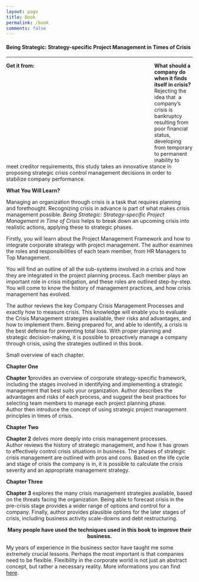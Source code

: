 ```yaml
---
layout: page
title: Book
permalink: /book
comments: false
---
```


#### Being Strategic: Strategy-specific Project Management in Times of Crisis

---

<div class="d-flex mb-3">
<div style="position: relative; float: left;">
            <span><strong>Get it from:</strong></span><br/><br/><br/><br/>
        <a href="https://www.amazon.com/gp/product/1530885655/ref=as_li_tl?ie=UTF8&amp;camp=1789&amp;creative=9325&amp;creativeASIN=1530885655&amp;linkCode=as2&amp;tag=m0eb58-20&amp;linkId=90c47737b84791cb0b3b73b0fbbf154f" target="_blank" class="book-company-logo"><img width="100" class="lozad" data-src="{{ site.baseurl }}/assets/images/Amazon_logo.svg"/>
        </a>
        </div>
        <div style="position: relative; float: left;">
        <div class="smashwords-widget aligncenter" style="width: 300px; height: 250px; text-align: center;" data-type="single" data-items="book:641137" data-font="sans" data-ribboncolor="#4181c3" data-bgcolor="#fafafa" data-buttoncolor="#ffc801" data-width="300" data-height="250" data-headline="Being Strategic: Strategy-specific Project Management in Times of Crisis"> </div>
        <p><script id="smashwords-widget-js" src="//www.smashwidgets.com/1/widgets.js" async="async"></script></p>
    </div>
</div>


**What should a company do when it finds itself in crisis?** Rejecting the idea that  a company’s crisis is bankruptcy resulting from poor financial status, developing from temporary to permanent inability to meet creditor requirements, this study takes an innovative stance in proposing strategic crisis control management decisions in order to stabilize company performance.

**What You Will Learn?**

Managing an organization through crisis is a task that requires planning and forethought. Recognizing crisis in advance is part of what makes crisis management possible.<em> Being Strategic: Strategy-specific Project Management in Time of </em><em>Crisis</em> helps to break down an upcoming crisis into realistic actions, applying these to strategic phases.

Firstly, you will learn about the Project Management Framework and how to integrate corporate strategy with project management. The author examines the roles and responsibilities of each team member, from HR Managers to Top Management.

You will find an outline of all the sub-systems involved in a crisis and how they are integrated in the project planning process. Each member plays an important role in crisis mitigation, and these roles are outlined step-by-step. You will come to know the history of management practices, and how crisis management has evolved.

The author reviews the key Company Crisis Management Processes and exactly how to measure crisis. This knowledge will enable you to evaluate the Crisis Management strategies available, their risks and advantages, and how to implement them. Being prepared for, and able to identify, a crisis is the best defense for preventing total loss. With proper planning and strategic decision-making, it is possible to proactively manage a company through crisis, using the strategies outlined in this book.

Small overview of each chapter.
 
**Chapter One**


<strong>Chapter 1</strong>provides an overview of corporate strategy-specific framework, including the stages involved in identifying and implementing a strategic management that best suits your organization. Author describes the advantages and risks of each process, and suggest the best practices for selecting team members to manage each project planning phase. Author then introduce the concept of using strategic project management principles in times of crisis.


**Chapter Two**

<strong>Chapter 2</strong> delves more deeply into crisis management processes. Author reviews the history of strategic management, and how it has grown to effectively control crisis situations in business. The phases of strategic crisis management are outlined with pros and cons. Based on the life cycle and stage of crisis the company is in, it is possible to calculate the crisis severity and an appropriate management strategy.

**Chapter Three**

<strong>Chapter 3</strong> explores the many crisis management strategies available, based on the threats facing the organization. Being able to forecast crisis in the pre-crisis stage provides a wider range of options and control for a company. Finally, author provides plausible options for the later stages of crisis, including business activity scale-downs and debt restructuring.

<p style="text-align: center; font-weight: bold;">Many people have used the techniques used in this book to improve their business.</p>

My years of experience in the business sector have taught me some extremely crucial lessons. Perhaps the most important is that companies need to be flexible. Flexibility in the corporate world is not just an abstract concept, but rather a necessary reality. More informations you can find <a href="{{ site.baseurl }}/about/">here</a>.

